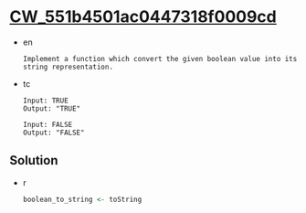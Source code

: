 # [CW_551b4501ac0447318f0009cd](https://www.codewars.com/kata/551b4501ac0447318f0009cd)

* en

  ```en
  Implement a function which convert the given boolean value into its string representation.
  ```

* tc

  ```tc
  Input: TRUE
  Output: "TRUE"

  Input: FALSE
  Output: "FALSE"
  ```

## Solution

* r

  ```r
  boolean_to_string <- toString
  ```
